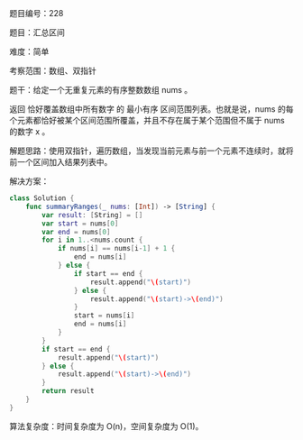 题目编号：228

题目：汇总区间

难度：简单

考察范围：数组、双指针

题干：给定一个无重复元素的有序整数数组 nums 。

返回 恰好覆盖数组中所有数字 的 最小有序 区间范围列表。也就是说，nums 的每个元素都恰好被某个区间范围所覆盖，并且不存在属于某个范围但不属于 nums 的数字 x 。

解题思路：使用双指针，遍历数组，当发现当前元素与前一个元素不连续时，就将前一个区间加入结果列表中。

解决方案：

```swift
class Solution {
    func summaryRanges(_ nums: [Int]) -> [String] {
        var result: [String] = []
        var start = nums[0]
        var end = nums[0]
        for i in 1..<nums.count {
            if nums[i] == nums[i-1] + 1 {
                end = nums[i]
            } else {
                if start == end {
                    result.append("\(start)")
                } else {
                    result.append("\(start)->\(end)")
                }
                start = nums[i]
                end = nums[i]
            }
        }
        if start == end {
            result.append("\(start)")
        } else {
            result.append("\(start)->\(end)")
        }
        return result
    }
}
```

算法复杂度：时间复杂度为 O(n)，空间复杂度为 O(1)。